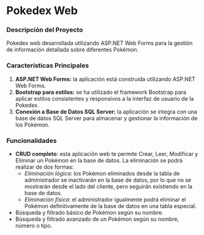 # Pokedex Web
### Descripción del Proyecto
Pokedex web desarrollada utilizando ASP.NET Web Forms para la gestión de información detallada sobre diferentes Pokémon.

### Características Principales
1. **ASP.NET Web Forms:** la aplicación está construida utilizando ASP.NET Web Forms.
2. **Bootstrap para estilos:** se ha utilizado el framework Bootstrap para aplicar estilos consistentes y responsivos a la interfaz de usuario de la Pokedex.
3. **Conexión a Base de Datos SQL Server:** la aplicación se integra con una base de datos SQL Server para almacenar y gestionar la información de los Pokémon.

### Funcionalidades
- **CRUD completo**: esta aplicación web te permite Crear, Leer, Modificar y Eliminar un Pokémon en la base de datos. La eliminación se podrá realizar de dos formas:
	- *Eliminación lógica*: los Pokémon eliminados desde la tabla de administrador se inactivarán en la base de datos, por lo que no se mostrarán desde el lado del cliente, pero seguirán existiendo en la base de datos.
	- *Eliminación física*: el administrador igualmente podrá eliminar el Pokémon definitivamente de la base de datos en una tabla especial.
- Búsqueda y filtrado básico de Pokémon según su nombre.
- Búsqueda y filtrado avanzado de un Pokémon según su nombre, número o tipo.
